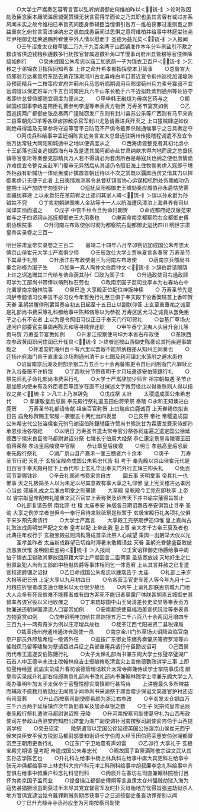 <!-- { "loadSidebar": true } -->
　　○大学士严嵩奏乞容宥言官以弘听纳谓御史何维柏昨以＜锍-釒＞论时政因劾及臣念臣本庸陋滥居辅弼赞理无状言官得举而论之乃其职也虽其言容有或过亦系风闻未实之故今维柏已奉旨究问臣身忝辅臣当惶惧引咎万一维柏获罪过重则臣之罪益重矣乞俯轸言官进谏纳忠之愚曲成愚臣闻过思惧之意将维柏并给事中林庭坣张尧年尹相御史桂荣通赐矜宥使中外人情以慰而于  圣德为益光矣＜锍-釒＞入报闻
　　○壬午诏发太仓粮草银二万九千九百余两于山西镇准作本年分年例盐引不敷之数该省供边钱粮积逋数多行抚按官督属追徵补角□羊慢事司府州县管粮等官住俸降级如例行
　　○癸未成国公朱希忠以庙工加恩荫一子为锦衣卫百户＜锍-釒＞乞移之于弟锦衣卫指挥同知希孝  上许之命升希孝都指挥使本卫管事
　　○总督宣大侍郎翁万达奏宣府东路去黄花镇潮河川古北喜峰白羊口甚近宜令蓟州巡抚加谨堤防及预简精兵一二枝策应宣府并蓟州兵马悉听临期调用兵部谓蓟州兵力素号寡弱不宜远调请以保定班军六千五百河南民兵六千山东长枪手六千近拟赴紫荆通州等处协守者即许总督侍郎随宜调度为便从之
　　○甲申韩王融燧为母病乞药与之
　　○朝鲜国权国事李峼差陪臣礼曹参判李瀣等奉表贡方物贺  万寿圣节宴赏如例
　　○乙酉巡抚两广都御史张岳奏两广獞贼窃发广东则有封川县苏公乐等广西则有马平来宾二县覃朝角□羊等各肆卤掠敌杀官军封川尤急请亟进兵歼灭之  上曰獞贼肆逆如议剿绝毋得滥及无辜参将守巡等官平日防范不严俱令戴罪杀贼通候事宁之日具奏定夺
　　○丙戌兵科给事中孟廷相陈言边务言宣大总督远驻朔州传报稽程调遣不及宜令翁万达常驻大同阳和城适中之地以便调度从之
　　○西海虏酋整克者其初北虏小十王部落也因变逃据西海有年及是遣其属阿都赤赴甘肃纳款求得内地而居之总督抚镇等官张珩等奏整克部精兵万人若不得请必为套虏所吞是藉寇兵也纳之便但虏情诡诈难信宜令整克亲赴军门覆审无异然后从其请仍令照旧海上住牧俟套虏入寇即于境外拒战有斩馘功一体给赉或计擒酋首朝廷待以不次之赏既以覊縻西虏又借其力以捍御套虏计无便于此者  上曰夷情难测其令总督抚镇官协心运谋相机酌处务期成功仍整搠士马严加防守勿堕奸计
　　○巡抚凤阳都御史王暐劾奏应城伯孙永爵怙势需索骚扰驿递  上以永爵犯在革前宥之止逮问其家人暐＜锍-釒＞误以孙永爵为孙钺姑不究
　　○丁亥初朝鲜国夷人金玷等十一人以航海遭风漂泊上海县界有司以闻译实恤而遣之
　　○戊子  中宫千秋令旦免命妇朝贺
　　○命成都府祀汉廉范宋崔与之于四贤祠从巡抚都御史王大用奏也
　　○庚寅命南京都察院右佥都御史傅炯协理院事
　　○升河南左布政使张时彻为都察院右副都御史巡抚四川
明世宗肃皇帝实录卷之三百一


明世宗肃皇帝实录卷之三百二
　　嘉靖二十四年八月辛卯朔诏加成国公朱希忠太傅京山侯崔元大学士严嵩俱少师
　　○壬辰致仕大学士贾咏夏言各奏贺  万寿圣节下其章于礼部
　　○升浙江右布政使谢兰为河南左布政使
　　○荫南京兵部尚书秦金孙柽为国子生
　　○加秉一真人陶仲文伯爵仲文＜锍-釒＞辞伯爵请赠荫  上许之诏追赠其三代给与诰命荫其孙亻□政为国子生
　　○升通政使司右通政顾可学为工部尚书带俸以脩制秋石劳也
　　○改南京国子监司业李本为右春坊右中允署掌南京翰林院事
　　○癸巳造  大享殿正位配位神版神椟
　　○  万寿圣节先是鸿胪寺题请习仪奉旨不必习仪今年暂免行礼至日俱于奉天殿下设香案班首上香叩贺天眷  圣躬禁屠停刑罢常奏自初五日起至十五日止以副朕仰答  上玄至重垂祐之诚至是礼部尚书费采等礼科都给事中陈邦脩等以为恭祝  万寿区区犬马之诚竟从罢免臣子之心有不安者  上以为是令照旧习仪正日于奉天门行叩贺礼
　　○台基厂草场火逮问户部委官主事周冉陈天和等寻赎罪还职
　　○甲午泰宁卫夷人头目升合儿等贡马贺  万寿圣节宴赉如例
　　○升浙江按察使马坤为本省右布政使
　　○革陕西左参政黄闰职闲住闰已升任具＜锍-釒＞终餋巡按山西御史陈豪论其托疾避事故黜之
　　○并淮安府海州百十有六里以罢敝不能辨纳粮差从知州王同奏也
　　○迁扬州府海门县于直隶金沙场割通州清干乡七图及利河镇北水荡附之避水患也
　　○诏留南京后湖及刑部余银二万五百七十余两备赈更令自后问刑衙门凡罪赎止许入谷备赈不许折银
　　○丁酉秋分节祭夜明于夕月坛遣遂安伯陈鏸行礼
　　○祭先师孔子命礼部尚书费采行礼
　　○大学士严嵩辞加少师言  祖宗朝每遇  圣节止是加恩内使未有及外臣者臣等连岁在直不过撰述文字微劳缘此以得重秩则人得以指议之矣＜锍-釒＞凡三上乃准辞免
　　○戊戌祭  太社
　　太稷遣成国公朱希忠代
　　○  孝康敬皇后忌辰  奉先殿行祭礼遣玉田伯蒋荣祭  泰陵
○永和王知燠进白鹿贺
　　万寿圣节礼部请告献  祖庙百官称贺  上曰瑞应白鹿诚荷  上天眷锡依拟吉日告  庙免称贺赐王常服一袭银五十两纻丝四表里
　　○己亥祭  帝社  帝稷遣成国公朱希忠代公张溶侯崔元驸马谢诏伯陈鏸辅臣许赞尚书熊浃甘为霖唐龙费采侍郎孙承恩张治各陪祀
　　○以明日  万寿圣节遣太常寺官分祭各祠庙遍之遣定国公徐延德西宁侯宋良臣驸马都尉谢诏分祭  七陵长宁伯周大经祭  恭仁康定景皇帝陵寝玉田伯蒋荣祭  孝洁皇后陵寝中官祭
　　恭让章皇后陵寝
　　○明日  孝慈高皇后忌辰  奉先殿行祭礼
　　○湖广京山县产嘉禾一茎三穗者六十余本
　　○庚子
　　万寿圣节行祀  天礼于  玄极宝殿命成国公朱希忠代告  祖  考于  奉先殿以京山侯崔元代是日百官于奉天殿丹陛下上香代叩  上玄礼毕出奉天门外行五拜三叩头礼
　　○免百官节宴赐钱钞
　　○辛丑礼部尚书费采言自古
　　圜丘事  天明堂事  帝其礼一也惟事  天之礼极简圣人以为未足以尽其意故有季大享之礼仰惟  皇上宪天稽古达孝因心当兹  郊庙礼成之后准古明堂之制肇建
　　大享殿  皇乾殿今工完在即秋享  上帝以  睿宗献皇帝配典礼隆重文武百官宜上表称贺及诏告天下并书谕宗藩得旨暂止
　　○礼部复请告祭  南北郊  社  稷  太庙奉安  神版各日期诏奏告奉安俱暂止寻奉  圣谕  大享之例岁举者岂但今一奉行且待来秋祗祭是秋暂于  玄极宝殿行礼各项礼仪俱于来岁预先奏请行
　　○大学士严嵩言
　　大享殿工完祭期伊迩仰惟  皇上嘉尚古礼取法成周明堂严配之文奉  皇考以配  上帝此我  皇上尊  亲大孝千古帝王莫及者也此典往年权行于  玄极宝殿兹则鸿构落成首举此祭人心咸望  乘舆一出躬举大仪以光
　　圣孝盖昨者  太庙新成群望已切维时溽暑未敢輙请兹  天眷  圣躬充餋健盛臣敢披沥愚衷伏惟  圣明俯垂鉴纳＜锍-釒＞入报闻
　　○壬寅诏释御史杨爵给事中周怡于锦衣卫狱赦其罪放回原籍大学士严嵩因言二臣荷蒙  圣慈宽放诚  天地好生之仁但原监犯人尚有工部郎中杨魁舆爵等事体相同乞一体宽宥  上从其言并赦之已复遣官校逮爵锢之诏狱
　　○乙巳命成国公朱希忠以鹿瑞告于  太庙
　　○礼部上来岁大报等祀日册  上定大享以九月初四日
　　○令各营卫官吏军匠人等今年九月十二月粮应折银者改支通仓粳米以太仓银少故也
　　○丙午  上谕礼部朕思京城九门地大人众多有死丧贫难不能葬者或有四方客死不能归者暴露尸体朕甚悯焉五城御史其督率各该官役以义地收瘗之
　　○丁未琉球国中山王尚清差长史梁显等奉表贡方物兼送还朝鲜国漂流人口宴赏如例
　　○安南都统使莫福海差宣抚阮诠等奉表贡方物宴赏如例
　　○戊申诏明年加给甘肃饷银五万二千六百八十余两闰月增四千三百九十一两有奇岁为例以庄凉增兵故也
　　○裁革江西弋阳进贤二县税课局
　　○裁革扬州府通州通济仓副使一员
　　○南京金川门外草场火诏降监临官南京户部员外郎焦希程一级调外任
　　○巡按广东御史陈储秀奏肇庆等府罗滂等山徭贼凤马留等啸聚为孽请亟进兵征之兵部重用兵请行守臣勘议诏可
　　○己酉祭历代帝王遣遂安伯陈鏸行礼
　　○太子太保礼部尚书兼东阁大学士张璧卒璧湖广石首人中正德辛未进士改翰林庶吉士授编脩乾清宫灾上言脩德勤政讲学三事  上即位璧侍经筵  武庙实录成升春坊谕德管理诰敕升太常寺卿兼侍读学士掌院事戊戌  献皇帝实录成升礼部右侍郎南京礼部尚书改礼部尚书兼翰林院学士寻兼东阁大学士入阁办事明年加太子太保卒于官璧性醇实周慎卿行甚笃侍
　　上讲幄最久多所禆益而辅政不逾数月故勋业无闻焉讣闻命尚书采谕祭于邸舍赠少保谥文简遣官护衬还诏有司营葬
　　○升山西按察司副使廖希颜为浙江右参政
　　○辛亥发太仓银四万三千六百两于延绥镇作次年新旧募军及加添草银之数
　　○壬子  宪宗纯皇帝忌辰  奉先殿行祭礼遣驸马都尉谢诏祭  茂陵
　　○升河南按察司副使葛守礼为山西布政使司左参政山西潞安府知府公跻奎为湖广副使调补河南按察司副使俞咨伯于山西提调学校
　　○癸丑诏定
　　陵祭遣官以定国公徐延德英国公张溶京山侯崔元西宁侯宋良臣安平侯方锐驸马都尉邬景和谢诏长宁伯周大经玉田伯蒋荣惠安伯张镧都督沉至王朝用更番行礼
　　○辽东广宁卫地震有声如雷
　　○乙卯行  大享礼于  玄极宝殿先期请  皇考配  帝遣成国公朱希忠代
　　○赐故国子监祭酒陈敬宗谥文武从其玄孙志学陈乞也
　　○升礼科左给事中杨上林兵科左给事中席大宾吏科左给事中张元冲俱都给事中上林吏科大宾户科元冲工科刑科给事中胡叔廉李念礼科给事中齐誉俱右给事中叔廉户科念礼科誉刑科
　　○丙辰升左春坊左司直兼翰林院检讨吕怀为南京国子监司业
　　○提督操江都御史傅炯等言直隶太仓州强贼劫狱入海为寇势甚猖獗顷虽剿获过半未尽其党宜督官军及时扑灭毋贻地方忧得旨强盗劫狱杀人地方官俱宜逮治姑令戴罪剿贼务期尽获事宁之日巡按御史备查功罪差别以闻
　　○丁巳升光禄寺寺丞孙应奎为河南按察司副使
